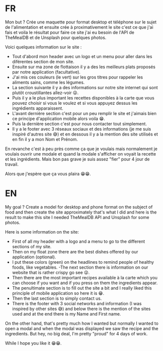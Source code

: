 # FR

Mon but ? Crée une maquette pour format desktop et téléphone sur le sujet de l'alimentation et ensuite crée à proximativement le site c'est ce que j'ai fais et voila le résultat pour faire ce site j'ai eu besoin de l'API de TheMealDB et de Unsplash pour quelques photos. 

Voici quelques information sur le site :
 
- Tout d'abord mon header avec un logo et un menu pour aller dans les diférentes section de mon site.
- Ensuite sur ma zone de flottaison il y a des les meilleurs plats proposés par notre application (facultative).
- J'ai mis ces couleurs (le vert) sur les gros titres pour rappeler les aliments sains, comme les légumes.
- La section suivante il y a des informations sur notre site internet qui sont plutôt croustillantes allez-voir 😜.
- Puis il y a le plus important les recettes disponibles à la carte que vous pouvez choisir si vous le voulez et si vous appuyez dessus les ingrédients apparaissent.
- L'avant dernière section c'est pour un peu remplir le site et j'aimais bien ce principe d'application mobile alors voila 😁.
- Puis la dernière section c'est pour nous contacter tout simplement.
- Il y a le footer avec 3 réseaux sociaux et des informations (je me suis inspiré d'autres site 😅) et en dessous il y a la mention des site utilisés et en fin il y a mon Nom et Prénom.

En revanche c'est à peu près comme ça que je voulais mais normalement je voulais ouvrir une modale
et quand la modale s'afficher on voyait la recette et les ingrédients. Mais bon pas grave je suis assez "fier" pour 4 jour de travail.

Alors que j'espère que ça vous plaira 😁😁.

# EN  

My goal ? Create a model for desktop and phone format on the subject of food and then create the site approximately that's what I did and here is the result to make this site I needed TheMealDB API and Unsplash for some photos.

Here is some information on the site:
 
- First of all my header with a logo and a menu to go to the different sections of my site.
- Then on my float zone there are the best dishes offered by our application (optional).
- I put these colors (green) on the headlines to remind people of healthy foods, like vegetables.
-The next section there is information on our website that is rather crispy go see 😜.
- Then there are the most important recipes available à la carte which you can choose if you want and if you press on them the ingredients appear.
- The penultimate section is to fill out the site a bit and I really liked this principle of mobile application so here it is 😁.
- Then the last section is to simply contact us.
- There is the footer with 3 social networks and information (I was inspired by other sites 😅) and below there is the mention of the sites used and at the end there is my Name and First name.

On the other hand, that's pretty much how I wanted but normally I wanted to open a modal
and when the modal was displayed we saw the recipe and the ingredients. But hey, no big deal, I'm pretty "proud" for 4 days of work.

While I hope you like it 😁😁.